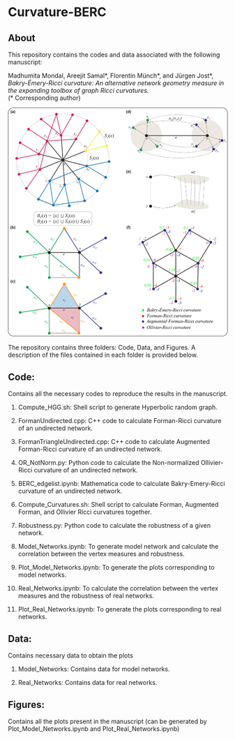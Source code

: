 # Curvature-BERC

## About
This repository contains the codes and data associated with the following manuscript: <br>

Madhumita Mondal, Areejit Samal*, Florentin Münch*, and Jürgen Jost*, <i>Bakry-Émery-Ricci curvature: An alternative network geometry measure in the expanding toolbox of graph Ricci curvatures. </i> <br>
(* Corresponding author)

<img src="Schematic.jpg">

The repository contains three folders: Code, Data, and Figures. A description of the files contained in each folder is provided below.

## Code: 
Contains all the necessary codes to reproduce the results in the manuscript.

1. Compute_HGG.sh: Shell script to generate Hyperbolic random graph.

2. FormanUndirected.cpp: C++ code to calculate Forman-Ricci curvature of an undirected network.

3. FormanTriangleUndirected.cpp: C++ code to calculate Augmented Forman-Ricci curvature of an undirected network.

4. OR_NotNorm.py: Python code to calculate the Non-normalized Ollivier-Ricci curvature of an undirected network.

5. BERC_edgelist.ipynb: Mathematica code to calculate Bakry-Emery-Ricci curvature of an undirected network.

6. Compute_Curvatures.sh: Shell script to calculate Forman, Augmented Forman, and Ollivier Ricci curvatures together.

7. Robustness.py: Python code to calculate the robustness of a given network.

8. Model_Networks.ipynb: To generate model network and calculate the correlation between the vertex measures and robustness.

9. Plot_Model_Networks.ipynb: To generate the plots corresponding to model networks.

10. Real_Networks.ipynb: To calculate the correlation between the vertex measures and the robustness of real networks.

11. Plot_Real_Networks.ipynb: To generate the plots corresponding to real networks.


## Data: 
Contains necessary data to obtain the plots

1. Model_Networks: Contains data for model networks.

2. Real_Networks: Contains data for real networks.


## Figures: 

Contains all the plots present in the manuscript (can be generated by Plot_Model_Networks.ipynb and Plot_Real_Networks.ipynb)
